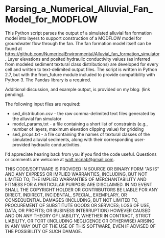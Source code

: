 # Parsing_a_Numerical_Alluvial_Fan_Model_for_MODFLOW

This Python script parses the output of a simulated alluvial fan formation model into layers to support construction of a MODFLOW model for groundwater flow through the fan. The fan formation model itself can be found at https://github.com/NumericalEnvironmental/Alluvial_fan_formation_simulator. Layer elevations and posited hydraulic conductivity values (as inferred from modeled sediment textural class distributions) are developed for every cell and written to text-delimited output files. The script is written in Python 2.7, but with the from_future module included to provide compatibility with Python 3. The Pandas library is a required.

Additional discussion, and example output, is provided on my blog: (link pending).

The following input files are required:

* sed_distribution.csv - the raw comma-delimited text files generated by the alluvial fan simulator
* model_params,txt - a file containing a short list of constraints (e.g., number of layers, maximum elevation clipping value) for gridding
* sed_props.txt - a file containing the names of textural classes of the simulated alluvial sediments, along with their corresponding user-provided hydraulic conductivities.

I'd appreciate hearing back from you if you find the code useful. Questions or comments are welcome at walt.mcnab@gmail.com.

THIS CODE/SOFTWARE IS PROVIDED IN SOURCE OR BINARY FORM "AS IS" AND ANY EXPRESS OR IMPLIED WARRANTIES, INCLUDING, BUT NOT LIMITED TO, THE IMPLIED WARRANTIES OF MERCHANTABILITY AND FITNESS FOR A PARTICULAR PURPOSE ARE DISCLAIMED. IN NO EVENT SHALL THE COPYRIGHT HOLDER OR CONTRIBUTORS BE LIABLE FOR ANY DIRECT, INDIRECT, INCIDENTAL, SPECIAL, EXEMPLARY, OR CONSEQUENTIAL DAMAGES (INCLUDING, BUT NOT LIMITED TO, PROCUREMENT OF SUBSTITUTE GOODS OR SERVICES; LOSS OF USE, DATA, OR PROFITS; OR BUSINESS INTERRUPTION) HOWEVER CAUSED AND ON ANY THEORY OF LIABILITY, WHETHER IN CONTRACT, STRICT LIABILITY, OR TORT (INCLUDING NEGLIGENCE OR OTHERWISE) ARISING IN ANY WAY OUT OF THE USE OF THIS SOFTWARE, EVEN IF ADVISED OF THE POSSIBILITY OF SUCH DAMAGE.
